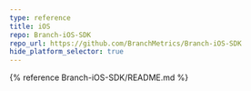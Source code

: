 ```yaml
---
type: reference
title: iOS
repo: Branch-iOS-SDK
repo_url: https://github.com/BranchMetrics/Branch-iOS-SDK
hide_platform_selector: true
---
```


{% reference Branch-iOS-SDK/README.md %}
